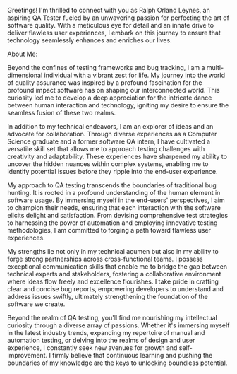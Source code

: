 Greetings! I'm thrilled to connect with you as Ralph Orland Leynes, an aspiring QA Tester fueled by an unwavering passion for perfecting the art of software quality. With a meticulous eye for detail and an innate drive to deliver flawless user experiences, I embark on this journey to ensure that technology seamlessly enhances and enriches our lives. 

About Me:

Beyond the confines of testing frameworks and bug tracking, I am a multi-dimensional individual with a vibrant zest for life. My journey into the world of quality assurance was inspired by a profound fascination for the profound impact software has on shaping our interconnected world. This curiosity led me to develop a deep appreciation for the intricate dance between human interaction and technology, igniting my desire to ensure the seamless fusion of these two realms.

In addition to my technical endeavors, I am an explorer of ideas and an advocate for collaboration. Through diverse experiences as a Computer Science graduate and a former software QA intern, I have cultivated a versatile skill set that allows me to approach testing challenges with creativity and adaptability. These experiences have sharpened my ability to uncover the hidden nuances within complex systems, enabling me to identify potential issues before they ripple into the end-user experience.

My approach to QA testing transcends the boundaries of traditional bug hunting. It is rooted in a profound understanding of the human element in software usage. By immersing myself in the end-users' perspectives, I aim to champion their needs, ensuring that each interaction with the software elicits delight and satisfaction. From devising comprehensive test strategies to harnessing the power of automation and employing innovative testing methodologies, I am committed to forging a path toward flawless user experiences.

My strengths lie not only in my technical acumen but also in my ability to forge strong partnerships across cross-functional teams. I possess exceptional communication skills that enable me to bridge the gap between technical experts and stakeholders, fostering a collaborative environment where ideas flow freely and excellence flourishes. I take pride in crafting clear and concise bug reports, empowering developers to understand and address issues swiftly, ultimately strengthening the foundation of the software we create.

Beyond the realm of QA testing, you'll find me nourishing my intellectual curiosity through a diverse array of passions. Whether it's immersing myself in the latest industry trends, expanding my repertoire of manual and automation testing, or delving into the realms of design and user experience, I constantly seek new avenues for growth and self-improvement. I firmly believe that continuous learning and pushing the boundaries of my knowledge are the keys to unlocking boundless potential.






